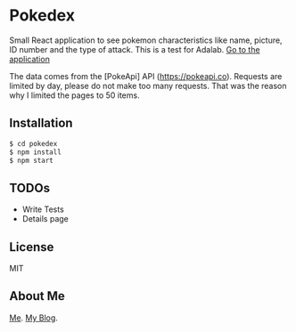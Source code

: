 # Pokedex

Small React application to see pokemon characteristics like name, picture, ID number and the type of attack.
This is a test for Adalab.
[Go to the application](https://jorgecodecom.github.io/pokedex)

The data comes from the [PokeApi] API (https://pokeapi.co).
Requests are limited by day, please do not make too many requests.
That was the reason why I limited the pages to 50 items.

## Installation
```sh
$ cd pokedex
$ npm install
$ npm start
```

## TODOs
 - Write Tests
 - Details page

License
----
MIT

## About Me
[Me](https://jorgecodecom.com/jorge).
[My Blog](https://jorgecodecom.com).
